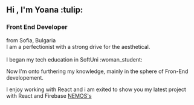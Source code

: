 <h2>Hi , I'm Yoana :tulip:</h2>
<h3>Front End Developer </h3>
from Sofia, Bulgaria <br/>
I am a perfectionist with a strong drive for the aesthetical.<br/> 
<br/>
I began my tech education in SoftUni :woman_student: 

Now I'm onto furthering my knowledge, mainly in the sphere of Fron-End developement.

I enjoy working with React and i am exited to show you my latest project with React and Firebase <a href="https://nemos-663db.web.app">NEMOS's</a>




